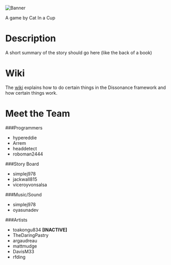 ![Banner](https://s3.amazonaws.com/uploads.hipchat.com/16445/422468/ajl6CgPh3mWF83F/Dissonancetitlebanner.png)

A game by Cat In a Cup


Description
=============
A short summary of the story should go here (like the back of a book)


Wiki
=============
The [wiki][1] explains how to do certain things in the Dissonance framework and how certain things work.

Meet the Team
=============

###Programmers
* hypereddie
* Arrem
* headdetect
* roboman2444

###Story Board
* simplej978
* jackwall815
* viceroyvonsalsa

###Music/Sound
* simplej978
* oyasunadev

###Artists
* toakongu834 **[INACTIVE]**
* TheDaringPastry
* argaudreau
* mattmudge
* DavisM33
* rfding

[1]:https://github.com/hypereddie10/Dissonance/wiki
